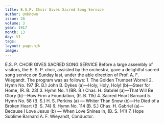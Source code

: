 ```yaml
---
title: E.S.P. Choir Gives Sacred Song Service
author: Unknown
issue: 28
volume: 3
year: 1917
month: 13
day: VI
tags:
layout: page.njk
image:
---
```

E.S. P. CHOIR GIVES SACRED SONG SERVICE    Before a large assembly of visitors, the E. S. P. choir, assisted by the orchestra, gave a delightful sacred song service on Sunday last, under the able direction of Prof. A. F. Wiegandt. The program was as follows:       1. The Golden Trumpet Worrell       2. Hymn No. 197 (R. B.) John B. Dykes    (a)—Holy, Holy, Holy!    (b)—Steer for Home, (R. B. 23)       3. Hymn No. 1 (BR. B.) Chas. H. Gabriel    (a)—That Will Be Glory    (b)—How Firm a Foundation, (R. B. 115)       4. Sacred Heart Barnard       5. Hymn No. 58 (B. S.) H. S. Perkins    (a) — Whiter Than Snow    (b)—He Died of a Broken Heart (B. S. 74)       6. Hymn No. 114 (B. S.) Chas. H. Gabriel    (a)—Because I Love Jesus    (b) — When Love Shines In, (B. S. 141)       7. Hope Sublime Barnard       A. F. Wieyandt, Conductor.    


